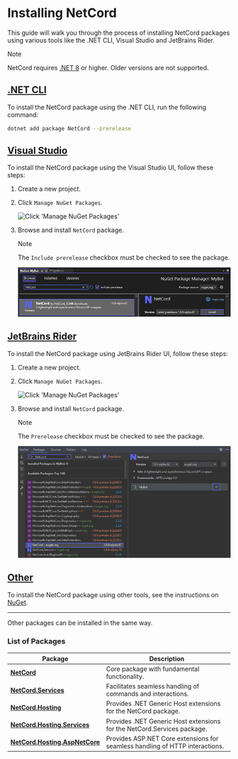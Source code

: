 # Installing NetCord

This guide will walk you through the process of installing NetCord packages using various tools like the .NET CLI, Visual Studio and JetBrains Rider.

> [!NOTE]
> NetCord requires [.NET 8](https://dotnet.microsoft.com/download/dotnet/8.0) or higher. Older versions are not supported.

## [.NET CLI](#tab/dotnet-cli)

To install the NetCord package using the .NET CLI, run the following command:
```bash
dotnet add package NetCord --prerelease
```

## [Visual Studio](#tab/visual-studio)

To install the NetCord package using the Visual Studio UI, follow these steps:

1. Create a new project.

2. Click `Manage NuGet Packages`.

   ![Click 'Manage NuGet Packages'](../../images/installation_VisualStudio_1.png)

3. Browse and install `NetCord` package.

   > [!NOTE]
   > The `Include prerelease` checkbox must be checked to see the package.

   ![Browse and install 'NetCord' package](../../images/installation_VisualStudio_2.png)

## [JetBrains Rider](#tab/rider)

To install the NetCord package using JetBrains Rider UI, follow these steps:

1. Create a new project.

2. Click `Manage NuGet Packages`.

   ![Click 'Manage NuGet Packages'](../../images/installation_JetBrainsRider_1.png)

3. Browse and install `NetCord` package.

   > [!NOTE]
   > The `Prerelease` checkbox must be checked to see the package.

   ![Browse and install 'NetCord' package](../../images/installation_JetBrainsRider_2.png)

## [Other](#tab/other)

To install the NetCord package using other tools, see the instructions on [NuGet](https://www.nuget.org/packages/NetCord).

***

Other packages can be installed in the same way.

### List of Packages

| Package                                                                                     | Description                                                                  |
|---------------------------------------------------------------------------------------------|------------------------------------------------------------------------------|
| **[NetCord](https://www.nuget.org/packages/NetCord)**                                       | Core package with fundamental functionality.                                 |
| **[NetCord.Services](https://www.nuget.org/packages/NetCord.Services)**                     | Facilitates seamless handling of commands and interactions.                  |
| **[NetCord.Hosting](https://www.nuget.org/packages/NetCord.Hosting)**                       | Provides .NET Generic Host extensions for the NetCord package.               |
| **[NetCord.Hosting.Services](https://www.nuget.org/packages/NetCord.Hosting.Services)**     | Provides .NET Generic Host extensions for the NetCord.Services package.      |
| **[NetCord.Hosting.AspNetCore](https://www.nuget.org/packages/NetCord.Hosting.AspNetCore)** | Provides ASP.NET Core extensions for seamless handling of HTTP interactions. |
